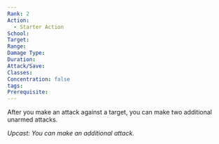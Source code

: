```yaml
---
Rank: 2
Action:
  - Starter Action
School: 
Target: 
Range: 
Damage Type: 
Duration: 
Attack/Save: 
Classes: 
Concentration: false
tags: 
Prerequisite:
---
```

After you make an attack against a target, you can make two additional unarmed attacks.

*Upcast: You can make an additional attack.*